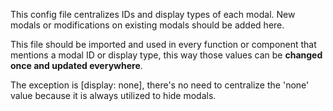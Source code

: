 This config file centralizes IDs and display types of each modal.
New modals or modifications on existing modals should be added here.


This file should be imported and used in every function or component that mentions a modal ID or display type, this way those values can be **changed once and updated everywhere**.

The exception is [display: none], there's no need to centralize the 'none' value because it is always utilized to hide modals.